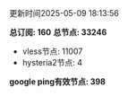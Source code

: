 更新时间2025-05-09 18:13:56

**总订阅: 160**
**总节点: 33246**
- vless节点: 11007
- hysteria2节点: 4

**google ping有效节点: 398**
